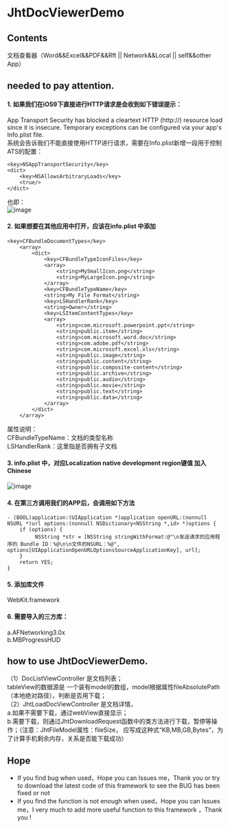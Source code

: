 # JhtDocViewerDemo

## Contents
文档查看器（Word&amp;&amp;Excel&amp;&amp;PDF&amp;&amp;Rft || Network&amp;&amp;Local || self&amp;&amp;other App）
## needed to pay attention.
#### 1. 如果我们在iOS9下直接进行HTTP请求是会收到如下错误提示：
App Transport Security has blocked a cleartext HTTP (http://) resource load since it is insecure. Temporary exceptions can be configured via your app's Info.plist file.<br>
系统会告诉我们不能直接使用HTTP进行请求，需要在Info.plist新增一段用于控制ATS的配置：<br>
```oc
<key>NSAppTransportSecurity</key>
<dict>
    <key>NSAllowsArbitraryLoads</key>
    <true/>
</dict>
```
也即：<br>
![image](https://raw.githubusercontent.com/jinht/JhtDocViewer/master/JhtDocViewerImages/1.png)


#### 2. 如果想要在其他应用中打开，应该在info.plist 中添加<br>
```oc
<key>CFBundleDocumentTypes</key>
	<array>
		<dict>
			<key>CFBundleTypeIconFiles</key>
			<array>
				<string>MySmallIcon.png</string>
				<string>MyLargeIcon.png</string>
			</array>
			<key>CFBundleTypeName</key>
			<string>My File Format</string>
			<key>LSHandlerRank</key>
			<string>Owner</string>
			<key>LSItemContentTypes</key>
			<array>
				<string>com.microsoft.powerpoint.ppt</string>
				<string>public.item</string>
				<string>com.microsoft.word.doc</string>
				<string>com.adobe.pdf</string>
				<string>com.microsoft.excel.xls</string>
				<string>public.image</string>
				<string>public.content</string>
				<string>public.composite-content</string>
				<string>public.archive</string>
				<string>public.audio</string>
				<string>public.movie</string>
				<string>public.text</string>
				<string>public.data</string>
			</array>
		</dict>
	</array>
```
属性说明：<br>
CFBundleTypeName：文档的类型名称<br>
LSHandlerRank：这里指是否拥有子文档<br>

#### 3. info.plist 中，对应Localization native development region键值 加入Chinese<br>
![image](https://raw.githubusercontent.com/jinht/JhtDocViewer/master/JhtDocViewerImages/2.png)
#### 4. 在第三方调用我们的APP后，会调用如下方法<br>
```oc
- (BOOL)application:(UIApplication *)application openURL:(nonnull NSURL *)url options:(nonnull NSDictionary<NSString *,id> *)options {
    if (options) {
         NSString *str = [NSString stringWithFormat:@"\n发送请求的应用程序的 Bundle ID：%@\n\n文件的NSURL：%@", options[UIApplicationOpenURLOptionsSourceApplicationKey], url];        
    }
    return YES;
}
```
#### 5. 添加库文件<br>
 WebKit.framework<br>
#### 6. 需要导入的三方库：<br>
 a.AFNetworking3.0x<br>
 b.MBProgressHUD <br>
## how to use JhtDocViewerDemo.
（1）DocListViewController 是文档列表；<br>
tableView的数据源是 一个装有model的数组，model根据属性fileAbsolutePath（本地绝对路径），判断是否用下载；<br>
（2）JhtLoadDocViewController 是文档详情，<br>
      a.如果不需要下载，通过webView直接显示；<br>
      b.需要下载，则通过JhtDownloadRequest函数中的类方法进行下载，暂停等操作；（注意：JhtFileModel属性：fileSize， 应写成这种式“KB,MB,GB,Bytes”，为了计算手机剩余内存，关系是否能下载成功）<br>
## Hope
* If you find bug when used，Hope you can Issues me，Thank you or try to download the latest code of this framework to see the BUG has been fixed or not
* If you find the function is not enough when used，Hope you can Issues me，I very much to add more useful function to this framework ，Thank you !
